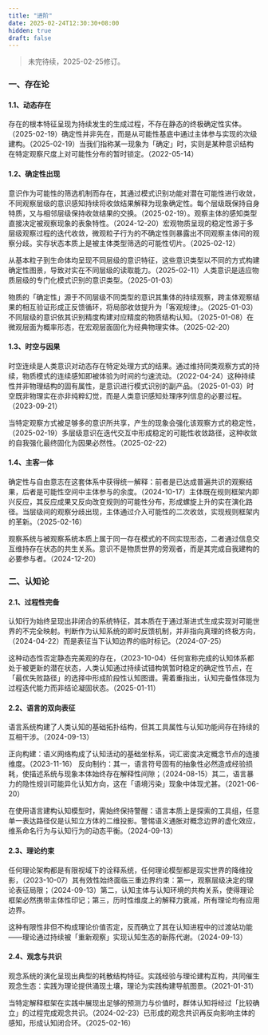 ```yaml
---
title: "进阶"
date: 2025-02-24T12:30:30+08:00
hidden: true
draft: false
---
```

> 未完待续，2025-02-25修订。

### 一、存在论
#### 1.1、动态存在
存在的根本特征呈现为持续发生的生成过程，不存在静态的终极确定性实体。（2025-02-19）确定性并非先在，而是从可能性基底中通过主体参与实现的次级建构。（2025-02-19）当我们指称某一现象为「确定」时，实则是某种意识结构在特定观察尺度上对可能性分布的暂时锁定。（2022-05-14）

#### 1.2、确定性出现
意识作为可能性的筛选机制而存在，其通过模式识别功能对潜在可能性进行收敛，不同观察层级的意识感知持续将收敛结果解释为现象确定性。每个层级既保持自身特质，又与相邻层级保持收敛结果的交换。（2025-02-19）。观察主体的感知类型直接决定被观察现象的表象特性。（2024-12-20）宏观物质呈现的稳定性源于多层级观察过程的迭代收敛，微观粒子行为的不确定性则暴露出不同观察主体间的观察分歧。实存状态本质上是被主体类型筛选的可能性切片。（2025-02-12）

从基本粒子到生命体均呈现不同层级的意识特征，这些意识类型以不同的方式构建确定性图景，导致对实在不同层级的读取能力。（2025-02-11）人类意识是适应物质层级的专门化模式识别的意识类型。（2025-01-03）

物质的「确定性」源于不同层级不同类型的意识其集体的持续观察，跨主体观察结果的相互验证形成正反馈循环，将局部收敛提升为「客观规律」。（2025-01-03）不同层级的意识依其识别精度构建对应精度的物质结构认知。（2025-01-08）在微观层面为概率形态，在宏观层面固化为经典物理实体。（2025-02-20）

#### 1.3、时空与因果
时空连续是人类意识对动态存在特定处理方式的结果。通过维持同类观察方式的持续，物质模式的连续感知即被体验为时间的匀速流动。（2022-04-24）这种持续性并非物理结构的固有属性，是意识进行模式识别的副产品。（2025-01-03）时空既非物理实在亦非纯粹幻觉，而是人类意识感知处理序列信息的必要过程。（2023-09-21）

当特定观察方式被足够多的意识所共享，产生的现象会强化该观察方式的稳定性，（2025-02-19）多层级意识在迭代交互中形成稳定的可能性收敛路径，这种收敛的自我强化最终固化为因果必然性。（2025-02-22）

#### 1.4、主客一体
确定性与自由意志在这套体系中获得统一解释：前者是已达成普遍共识的观察结果，后者是可能性空间中主体参与的余度。（2024-10-17）主体既在规则框架内即兴反应，其反应成果又反向改变规则的可能性分布，形成螺旋上升的实在演化路径。当层级间的观察分歧出现，主体通过介入可能性的二次收敛，实现规则框架内的革新。（2025-02-16）

观察系统与被观察系统本质上属于同一存在模式的不同实现形态，二者通过信息交互维持存在状态的共生关系。意识不是物质世界的旁观者，而是其完成自我建构的必要参与者。（2024-12-20）

### 二、认知论
#### 2.1、过程性完备
认知行为始终呈现出非闭合的系统特征，其本质在于通过渐进式生成实现对可能世界的不完全映射。判断作为认知系统的即时反馈机制，并非指向真理的终极方向，（2024-04-22）而是表征当下认知边界的临时标记。（2024-07-25）

这种动态性否定静态完美观的存在，（2023-10-04）任何宣称完成的认知体系都处于被更新的潜在状态，人类认知通过持续试错构筑暂时稳定的确定性节点，在「最优失败路径」的选择中形成阶段性认知图谱。需着重指出，认知完备性体现为过程迭代能力而非结论凝固状态。（2025-01-11）

#### 2.2、语言的双向表征
语言系统构建了人类认知的基础拓扑结构，但其工具属性与认知功能间存在持续的互相干涉。（2024-09-13）

正向构建：语义网络构成了认知活动的基础坐标系，词汇密度决定概念节点的连接维度。（2023-11-16）
反向制约：其一，语言符号固有的抽象性必然造成经验损耗，使描述系统与现象本体始终存在解释性间隙；（2024-08-15）其二，语言暴力的隐性规训可能异化认知方向，这在「语境污染」现象中体现尤甚。（2021-06-20）

在使用语言建构认知模型时，需始终保持警醒：语言本质上是探索的工具组，任意单一表达路径仅是认知立方体的二维投影。警惕语义通胀对概念边界的虚化效应，维系命名行为与认知行为的动态平衡。（2024-09-13）

#### 2.3、理论约束
任何理论架构都是有限视域下的诠释系统，任何理论模型都是现实世界的降维投影，（2023-10-07）其有效性始终面临三重边界约束：第一，观察层级决定的理论表征局限；（2024-09-13）第二，认知主体与认知环境的共构关系，使得理论框架必然携带主体性印记；第三，历时性维度上的解释力衰减，所有理论均有应用边界。

这种有限性非但不构成理论价值否定，反而确立了其在认知进程中的过渡站功能——理论通过持续被「重新观察」实现认知生态的新陈代谢。（2024-09-13）

#### 2.4、观念与共识
观念系统的演化呈现出典型的耗散结构特征。实践经验与理论建构互构，共同催生观念生态：实践为理论提供涌现土壤，理论为实践构建导航图景。（2021-01-31）

当特定解释框架在实践中展现出足够的预测力与价值时，群体认知将经过「比较确立」的过程完成观念共识。（2024-02-23）已形成的观念共识再反向影响主体的感知，形成认知闭合环。（2025-02-16）